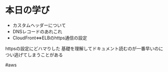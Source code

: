 # 本日の学び
- カスタムヘッダーについて
- DNSレコードのあれこれ
- CloudFront<=>ELBのhttps通信の設定

httpsの設定にどハマりした
基礎を理解してドキュメント読むのが一番早いのについ逃げてしまうことがある

#aws
